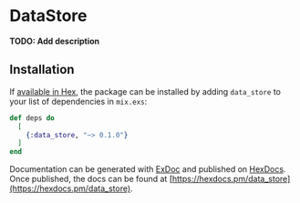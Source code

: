 # DataStore


**TODO: Add description**

## Installation

If [available in Hex](https://hex.pm/docs/publish), the package can be installed
by adding `data_store` to your list of dependencies in `mix.exs`:

```elixir
def deps do
  [
    {:data_store, "~> 0.1.0"}
  ]
end
```

Documentation can be generated with [ExDoc](https://github.com/elixir-lang/ex_doc)
and published on [HexDocs](https://hexdocs.pm). Once published, the docs can
be found at [https://hexdocs.pm/data_store](https://hexdocs.pm/data_store).

